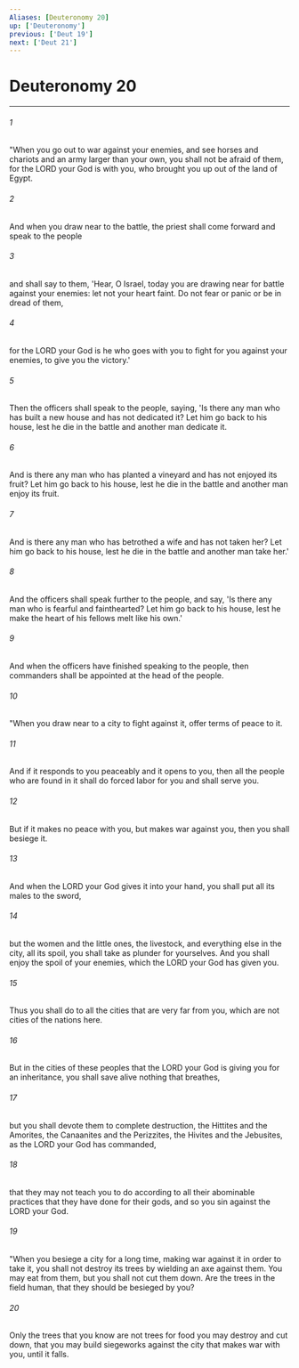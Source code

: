```yaml
---
Aliases: [Deuteronomy 20]
up: ['Deuteronomy']
previous: ['Deut 19']
next: ['Deut 21']
---
```

# Deuteronomy 20
***



###### 1 
"When you go out to war against your enemies, and see horses and chariots and an army larger than your own, you shall not be afraid of them, for the LORD your God is with you, who brought you up out of the land of Egypt. 

###### 2 
And when you draw near to the battle, the priest shall come forward and speak to the people 

###### 3 
and shall say to them, 'Hear, O Israel, today you are drawing near for battle against your enemies: let not your heart faint. Do not fear or panic or be in dread of them, 

###### 4 
for the LORD your God is he who goes with you to fight for you against your enemies, to give you the victory.' 

###### 5 
Then the officers shall speak to the people, saying, 'Is there any man who has built a new house and has not dedicated it? Let him go back to his house, lest he die in the battle and another man dedicate it. 

###### 6 
And is there any man who has planted a vineyard and has not enjoyed its fruit? Let him go back to his house, lest he die in the battle and another man enjoy its fruit. 

###### 7 
And is there any man who has betrothed a wife and has not taken her? Let him go back to his house, lest he die in the battle and another man take her.' 

###### 8 
And the officers shall speak further to the people, and say, 'Is there any man who is fearful and fainthearted? Let him go back to his house, lest he make the heart of his fellows melt like his own.' 

###### 9 
And when the officers have finished speaking to the people, then commanders shall be appointed at the head of the people. 

###### 10 
"When you draw near to a city to fight against it, offer terms of peace to it. 

###### 11 
And if it responds to you peaceably and it opens to you, then all the people who are found in it shall do forced labor for you and shall serve you. 

###### 12 
But if it makes no peace with you, but makes war against you, then you shall besiege it. 

###### 13 
And when the LORD your God gives it into your hand, you shall put all its males to the sword, 

###### 14 
but the women and the little ones, the livestock, and everything else in the city, all its spoil, you shall take as plunder for yourselves. And you shall enjoy the spoil of your enemies, which the LORD your God has given you. 

###### 15 
Thus you shall do to all the cities that are very far from you, which are not cities of the nations here. 

###### 16 
But in the cities of these peoples that the LORD your God is giving you for an inheritance, you shall save alive nothing that breathes, 

###### 17 
but you shall devote them to complete destruction, the Hittites and the Amorites, the Canaanites and the Perizzites, the Hivites and the Jebusites, as the LORD your God has commanded, 

###### 18 
that they may not teach you to do according to all their abominable practices that they have done for their gods, and so you sin against the LORD your God. 

###### 19 
"When you besiege a city for a long time, making war against it in order to take it, you shall not destroy its trees by wielding an axe against them. You may eat from them, but you shall not cut them down. Are the trees in the field human, that they should be besieged by you? 

###### 20 
Only the trees that you know are not trees for food you may destroy and cut down, that you may build siegeworks against the city that makes war with you, until it falls.
